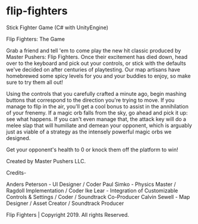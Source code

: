 # flip-fighters
Stick Fighter Game (C# with UnityEngine) 

Flip Fighters: The Game

Grab a friend and tell 'em to come play the new hit classic produced by Master Pushers: Flip Fighters. Once their excitement has died down, head over to the keyboard and pick out your controls, or stick with the defaults we've decided on after centuries of playtesting. Our map artisans have homebrewed some spicy levels for you and your buddies to enjoy, so make sure to try them all out!

Using the controls that you carefully crafted a minute ago, begin mashing buttons that correspond to the direction you're trying to move. If you manage to flip in the air, you'll get a cool bonus to assist in the annihilation of your frenemy. If a magic orb falls from the sky, go ahead and pick it up: see what happens. If you can't even manage that, the attack key will do a melee slap that will humiliate and demean your opponent, which is arguably just as viable of a strategy as the intensely powerful magic orbs we designed.

Get your opponent's health to 0 or knock them off the platform to win!

Created by Master Pushers LLC. 

Credits-

Anders Peterson - UI Designer / Coder
Paul Simko - Physics Master / Ragdoll Implementation / Coder
Ike Lear - Integration of Customizable Controls & Settings / Coder / Soundtrack Co-Producer
Calvin Sewell - Map Designer / Asset Creator / Soundtrack Producer   

Flip Fighters | Copyright 2019. All rights Reserved.
